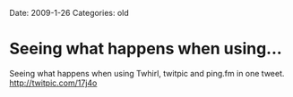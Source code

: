 Date: 2009-1-26
Categories: old

# Seeing what happens when using...

Seeing what happens when using Twhirl, twitpic and ping.fm in one tweet. <a href="http://twitpic.com/17j4o" rel="nofollow">http://twitpic.com/17j4o</a>

